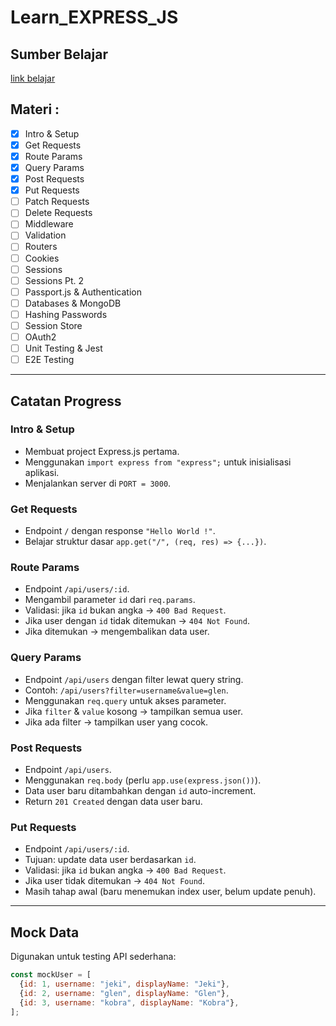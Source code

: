 # Learn_EXPRESS_JS

## Sumber Belajar 
[link belajar](https://youtu.be/SccSCuHhOw0?si=cnijxBQZO2f-mfG9)

## Materi :
- [x] Intro & Setup
- [x] Get Requests
- [x] Route Params
- [x] Query Params
- [x] Post Requests
- [x] Put Requests
- [ ] Patch Requests
- [ ] Delete Requests
- [ ] Middleware
- [ ] Validation
- [ ] Routers
- [ ] Cookies
- [ ] Sessions
- [ ] Sessions Pt. 2
- [ ] Passport.js & Authentication
- [ ] Databases & MongoDB
- [ ] Hashing Passwords
- [ ] Session Store
- [ ] OAuth2
- [ ] Unit Testing & Jest
- [ ] E2E Testing

---

## Catatan Progress

### Intro & Setup
- Membuat project Express.js pertama.  
- Menggunakan `import express from "express";` untuk inisialisasi aplikasi.  
- Menjalankan server di `PORT = 3000`.  

### Get Requests
- Endpoint `/` dengan response `"Hello World !"`.  
- Belajar struktur dasar `app.get("/", (req, res) => {...})`.  

### Route Params
- Endpoint `/api/users/:id`.  
- Mengambil parameter `id` dari `req.params`.  
- Validasi: jika `id` bukan angka → `400 Bad Request`.  
- Jika user dengan `id` tidak ditemukan → `404 Not Found`.  
- Jika ditemukan → mengembalikan data user.  

### Query Params
- Endpoint `/api/users` dengan filter lewat query string.  
- Contoh: `/api/users?filter=username&value=glen`.  
- Menggunakan `req.query` untuk akses parameter.  
- Jika `filter` & `value` kosong → tampilkan semua user.  
- Jika ada filter → tampilkan user yang cocok.  

### Post Requests
- Endpoint `/api/users`.  
- Menggunakan `req.body` (perlu `app.use(express.json())`).  
- Data user baru ditambahkan dengan `id` auto-increment.  
- Return `201 Created` dengan data user baru.  

### Put Requests
- Endpoint `/api/users/:id`.  
- Tujuan: update data user berdasarkan `id`.  
- Validasi: jika `id` bukan angka → `400 Bad Request`.  
- Jika user tidak ditemukan → `404 Not Found`.  
- Masih tahap awal (baru menemukan index user, belum update penuh).  

---

## Mock Data
Digunakan untuk testing API sederhana:  

```js
const mockUser = [
  {id: 1, username: "jeki", displayName: "Jeki"},
  {id: 2, username: "glen", displayName: "Glen"},
  {id: 3, username: "kobra", displayName: "Kobra"},
];
